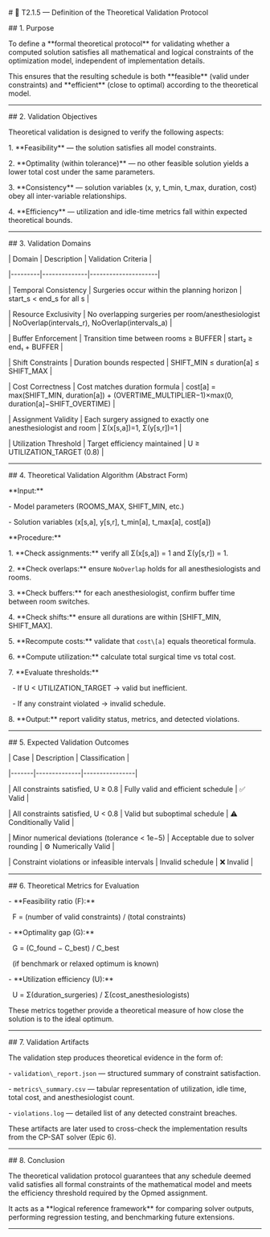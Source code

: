 \# 🧩 T2.1.5 — Definition of the Theoretical Validation Protocol



\## 1. Purpose

To define a \*\*formal theoretical protocol\*\* for validating whether a computed solution satisfies all mathematical and logical constraints of the optimization model, independent of implementation details.

This ensures that the resulting schedule is both \*\*feasible\*\* (valid under constraints) and \*\*efficient\*\* (close to optimal) according to the theoretical model.



---



\## 2. Validation Objectives

Theoretical validation is designed to verify the following aspects:



1\. \*\*Feasibility\*\* — the solution satisfies all model constraints.

2\. \*\*Optimality (within tolerance)\*\* — no other feasible solution yields a lower total cost under the same parameters.

3\. \*\*Consistency\*\* — solution variables (x, y, t\_min, t\_max, duration, cost) obey all inter-variable relationships.

4\. \*\*Efficiency\*\* — utilization and idle-time metrics fall within expected theoretical bounds.



---



\## 3. Validation Domains



| Domain | Description | Validation Criteria |

|---------|--------------|---------------------|

| Temporal Consistency | Surgeries occur within the planning horizon | start\_s < end\_s for all s |

| Resource Exclusivity | No overlapping surgeries per room/anesthesiologist | NoOverlap(intervals\_r), NoOverlap(intervals\_a) |

| Buffer Enforcement | Transition time between rooms ≥ BUFFER | start₂ ≥ end₁ + BUFFER |

| Shift Constraints | Duration bounds respected | SHIFT\_MIN ≤ duration\[a] ≤ SHIFT\_MAX |

| Cost Correctness | Cost matches duration formula | cost\[a] = max(SHIFT\_MIN, duration\[a]) + (OVERTIME\_MULTIPLIER−1)×max(0, duration\[a]−SHIFT\_OVERTIME) |

| Assignment Validity | Each surgery assigned to exactly one anesthesiologist and room | Σ(x\[s,a])=1, Σ(y\[s,r])=1 |

| Utilization Threshold | Target efficiency maintained | U ≥ UTILIZATION\_TARGET (0.8) |



---



\## 4. Theoretical Validation Algorithm (Abstract Form)



\*\*Input:\*\*

\- Model parameters (ROOMS\_MAX, SHIFT\_MIN, etc.)

\- Solution variables (x\[s,a], y\[s,r], t\_min\[a], t\_max\[a], cost\[a])



\*\*Procedure:\*\*

1\. \*\*Check assignments:\*\* verify all Σ(x\[s,a]) = 1 and Σ(y\[s,r]) = 1.

2\. \*\*Check overlaps:\*\* ensure `NoOverlap` holds for all anesthesiologists and rooms.

3\. \*\*Check buffers:\*\* for each anesthesiologist, confirm buffer time between room switches.

4\. \*\*Check shifts:\*\* ensure all durations are within \[SHIFT\_MIN, SHIFT\_MAX].

5\. \*\*Recompute costs:\*\* validate that `cost\[a]` equals theoretical formula.

6\. \*\*Compute utilization:\*\* calculate total surgical time vs total cost.

7\. \*\*Evaluate thresholds:\*\*

&nbsp;  - If U < UTILIZATION\_TARGET → valid but inefficient.

&nbsp;  - If any constraint violated → invalid schedule.

8\. \*\*Output:\*\* report validity status, metrics, and detected violations.



---



\## 5. Expected Validation Outcomes



| Case | Description | Classification |

|-------|--------------|----------------|

| All constraints satisfied, U ≥ 0.8 | Fully valid and efficient schedule | ✅ Valid |

| All constraints satisfied, U < 0.8 | Valid but suboptimal schedule | ⚠️ Conditionally Valid |

| Minor numerical deviations (tolerance < 1e−5) | Acceptable due to solver rounding | ⚙️ Numerically Valid |

| Constraint violations or infeasible intervals | Invalid schedule | ❌ Invalid |



---



\## 6. Theoretical Metrics for Evaluation



\- \*\*Feasibility ratio (F):\*\*

&nbsp; F = (number of valid constraints) / (total constraints)



\- \*\*Optimality gap (G):\*\*

&nbsp; G = (C\_found − C\_best) / C\_best

&nbsp; (if benchmark or relaxed optimum is known)



\- \*\*Utilization efficiency (U):\*\*

&nbsp; U = Σ(duration\_surgeries) / Σ(cost\_anesthesiologists)



These metrics together provide a theoretical measure of how close the solution is to the ideal optimum.



---



\## 7. Validation Artifacts

The validation step produces theoretical evidence in the form of:

\- `validation\_report.json` — structured summary of constraint satisfaction.

\- `metrics\_summary.csv` — tabular representation of utilization, idle time, total cost, and anesthesiologist count.

\- `violations.log` — detailed list of any detected constraint breaches.



These artifacts are later used to cross-check the implementation results from the CP-SAT solver (Epic 6).



---



\## 8. Conclusion

The theoretical validation protocol guarantees that any schedule deemed valid satisfies all formal constraints of the mathematical model and meets the efficiency threshold required by the Opmed assignment.

It acts as a \*\*logical reference framework\*\* for comparing solver outputs, performing regression testing, and benchmarking future extensions.



---
